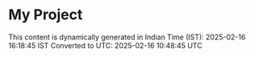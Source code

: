 # My Project

This content is dynamically generated in Indian Time (IST): 2025-02-16 16:18:45 IST
Converted to UTC: 2025-02-16 10:48:45 UTC
